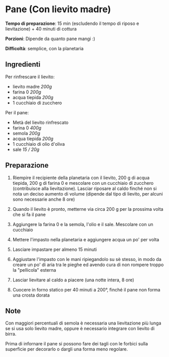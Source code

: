 # Pane (Con lievito madre)

**Tempo di preparazione**: 15 min (escludendo il tempo di riposo e lievitazione) + 40 minuti di cottura

**Porzioni**: Dipende da quanto pane mangi :)

**Difficoltà**: semplice, con la planetaria

## Ingredienti

Per rinfrescare il lievito: 
- lievito madre *200g*
- farina 0 *200g*
- acqua tiepida *200g*
- 1 cucchiaio di zucchero

Per il pane:
- Metà del lievito rinfrescato
- farina 0 *400g*
- semola *200g*
- acqua tiepida *200g*
- 1 cucchiaio di olio d'oliva
- sale *15 / 20g*

## Preparazione

1. Riempire il recipiente della planetaria con il lievito, 200 g di acqua tiepida, 200 g di farina 0 e mescolare con un cucchiaio di zucchero (contribuisce alla lievitazione). Lasciar riposare al caldo finché non si nota un deciso aumento di volume (dipende dal tipo di lievito, per alcuni sono necessarie anche 8 ore)

2. Quando il lievito è pronto, metterne via circa 200 g per la prossima volta che si fa il pane

3. Aggiungere la farina 0 e la semola, l'olio e il sale. Mescolare con un cucchiaio

4. Mettere l'impasto nella planetaria e aggiungere acqua un po' per volta

5. Lasciare impastare per almeno 15 minuti

6. Aggiustare l'impasto con le mani ripiegandolo su sè stesso, in modo da creare un po' di aria tra le pieghe ed avendo cura di non rompere troppo la "pellicola" esterna

7. Lasciar lievitare al caldo a piacere (una notte intera, 8 ore)

8. Cuocere in forno statico per 40 minuti a 200°, finché il pane non forma una crosta dorata


## Note

Con maggiori percentuali di semola è necessaria una lievitazione più lunga se si usa solo lievito madre, oppure è necessario integrare con lievito di birra.

Prima di infornare il pane si possono fare dei tagli con le forbici sulla superficie per decorarlo o dargli una forma meno regolare.
